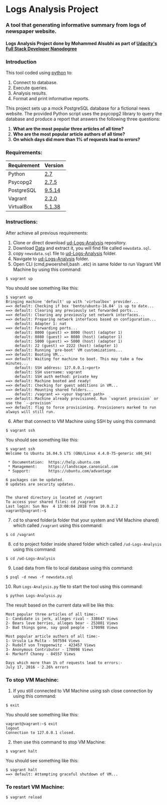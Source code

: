 ﻿# Logs Analysis Project
### A tool that generating informative summary from logs of newspaper website.  
####  Logs Analysis Project done by Mohammed Alsubhi as part of [Udacity's Full Stack Developer Nanodegree](https://sa.udacity.com/course/full-stack-web-developer-nanodegree--nd004)
### Introduction
This tool coded using [python](https://www.python.org/) to:

 1. Connect to database.
 2. Execute queries.
 3. Analysis results.
 4. Format and print informative reports.
 
 This project sets up a mock PostgreSQL database for a fictional news website. The provided Python script uses the psycopg2 library to query the database and produce a report that answers the following three questions:
 
 1. **What are the most popular three articles of all time?**
 2. **Who are the most popular article authors of all time?**
 3. **On which days did more than 1% of requests lead to errors?**

### Requirements:
|Requirement| Version
|--|--|
| Python | [2.7](https://www.python.org/) |
| Psycopg2 | [2.7.5](http://initd.org/psycopg/download/) |
| PostgreSQL| [9.5.14](https://www.postgresql.org/download/) |
| Vagrant| [2.2.0](https://www.vagrantup.com/downloads.html) |
| VirtualBox| [5.1.38](https://www.virtualbox.org/wiki/Download_Old_Builds_5_1) |

### Instructions:
After achieve all previous requirements:

 

 1. Clone or direct download [ud-Logs-Analysis](https://github.com/MH-Alsubhi/ud-Logs-Analysis) repository.
 2. Download [Data](https://d17h27t6h515a5.cloudfront.net/topher/2016/August/57b5f748_newsdata/newsdata.zip)  and extract it, you will find file called `newsdata.sql`.
 3. copy `newsdata.sql` file to [ud-Logs-Analysis](https://github.com/MH-Alsubhi/ud-Logs-Analysis) folder.
 4. Navigate to [ud-Logs-Analysis](https://github.com/MH-Alsubhi/ud-Logs-Analysis) folder.
 5. Open CLI (cmd,pwoershell,bash ..etc) in same folder to run Vagrant VM Machine by using this command:
 ```
$ vagrant up
```
You should see something like this: 

    $ vagrant up                                                                              
    Bringing machine 'default' up with 'virtualbox' provider...                               
    ==> default: Checking if box 'bento/ubuntu-16.04' is up to date...                        
    ==> default: Clearing any previously set forwarded ports...                               
    ==> default: Clearing any previously set network interfaces...                            
    ==> default: Preparing network interfaces based on configuration...                       
        default: Adapter 1: nat                                                               
    ==> default: Forwarding ports...                                                          
        default: 8000 (guest) => 8000 (host) (adapter 1)                                      
        default: 8080 (guest) => 8080 (host) (adapter 1)                                      
        default: 5000 (guest) => 5000 (host) (adapter 1)                                      
        default: 22 (guest) => 2222 (host) (adapter 1)                                        
    ==> default: Running 'pre-boot' VM customizations...                                      
    ==> default: Booting VM...                                                                
    ==> default: Waiting for machine to boot. This may take a few minutes...                  
        default: SSH address: 127.0.0.1:<port>                                                  
        default: SSH username: vagrant                                                        
        default: SSH auth method: private key                                                 
    ==> default: Machine booted and ready!                                                    
    ==> default: Checking for guest additions in VM...                                        
    ==> default: Mounting shared folders...                                                   
        default: /vagrant => <your Vagrant path>                   
    ==> default: Machine already provisioned. Run `vagrant provision` or use the `--provision`
    ==> default: flag to force provisioning. Provisioners marked to run always will still run.

 6. After that connect to VM Machine using SSH by using this command:

```
$ vagrant ssh
```
You should see something like this: 

    $ vagrant ssh                                                    
    Welcome to Ubuntu 16.04.5 LTS (GNU/Linux 4.4.0-75-generic x86_64)
                                                                     
     * Documentation:  https://help.ubuntu.com                       
     * Management:     https://landscape.canonical.com               
     * Support:        https://ubuntu.com/advantage                  
                                                                     
    6 packages can be updated.                                       
    0 updates are security updates.                                  
                                                                     
                                                                     
    The shared directory is located at /vagrant                      
    To access your shared files: cd /vagrant                         
    Last login: Sun Nov  4 13:08:04 2018 from 10.0.2.2               
    vagrant@vagrant:~$      

                                         

 7. cd to shared folder(a folder that your system and VM Machine shared) which called `/vagrant`
    using this command:

```
$ cd /vagrant
```
8. cd to project folder inside shared folder which called `/ud-Logs-Analysis` using this command:
 ```
 $ cd /ud-Logs-Analysis
```

 9. Load data from file to local database using this command:
 ```
 $ psql -d news -f newsdata.sql
```

10. Run `Logs-Analysis.py` file to start the tool using this command:
```
$ python Logs-Analysis.py
```
The result based on the current data will be like this:

    Most popular three articles of all time:-
    1- Candidate is jerk, alleges rival - 338647 Views
    2- Bears love berries, alleges bear - 253801 Views
    3- Bad things gone, say good people - 170098 Views
    
    Most popular article authors of all time:-
    1- Ursula La Multa - 507594 Views
    2- Rudolf von Treppenwitz - 423457 Views
    3- Anonymous Contributor - 170098 Views
    4- Markoff Chaney - 84557 Views
    
    Days which more than 1% of requests lead to errors:-
    July 17, 2016 - 2.26% errors 


### To stop VM Machine:

 1. If you still connected to VM Machine using ssh close connection by using this command:
 ```
$ exit
```
You should see something like this:

    vagrant@vagrant:~$ exit
    logout
    Connection to 127.0.0.1 closed.
2. then use this command to stop VM Machine:
```
$ vagrant halt
```
You should see something like this:
~~~
$ vagrant halt
==> default: Attempting graceful shutdown of VM...
~~~

### To restart VM Machine:
```
$ vagrant reload
```
